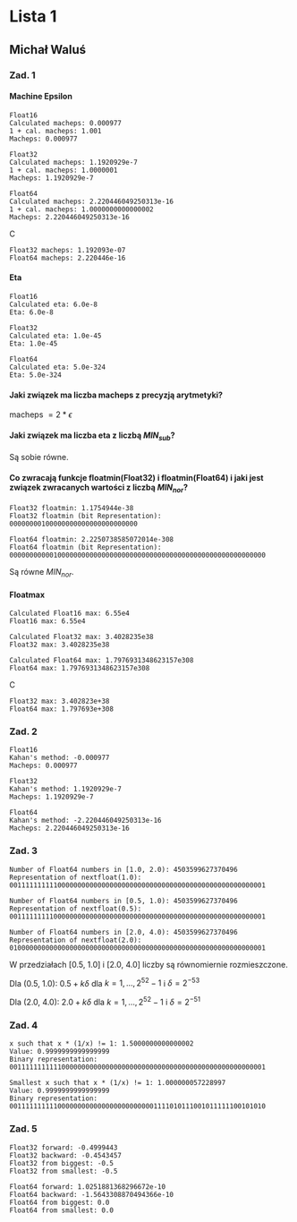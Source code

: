 # Lista 1
## Michał Waluś

### Zad. 1

#### Machine Epsilon

```
Float16
Calculated macheps: 0.000977
1 + cal. macheps: 1.001
Macheps: 0.000977

Float32
Calculated macheps: 1.1920929e-7
1 + cal. macheps: 1.0000001
Macheps: 1.1920929e-7

Float64
Calculated macheps: 2.220446049250313e-16
1 + cal. macheps: 1.0000000000000002
Macheps: 2.220446049250313e-16
```

C
```
Float32 macheps: 1.192093e-07
Float64 macheps: 2.220446e-16
```


#### Eta

```
Float16
Calculated eta: 6.0e-8
Eta: 6.0e-8

Float32
Calculated eta: 1.0e-45
Eta: 1.0e-45

Float64
Calculated eta: 5.0e-324
Eta: 5.0e-324
```

#### Jaki związek ma liczba macheps z precyzją arytmetyki?

macheps $= 2 * \epsilon$

#### Jaki związek ma liczba eta z liczbą $MIN_{sub}$?

Są sobie równe.

#### Co zwracają funkcje floatmin(Float32) i floatmin(Float64) i jaki jest związek zwracanych wartości z liczbą $MIN_{nor}$?

```
Float32 floatmin: 1.1754944e-38
Float32 floatmin (bit Representation): 00000000100000000000000000000000

Float64 floatmin: 2.2250738585072014e-308
Float64 floatmin (bit Representation): 0000000000010000000000000000000000000000000000000000000000000000
```

Są równe $MIN_{nor}$.

#### Floatmax

```
Calculated Float16 max: 6.55e4
Float16 max: 6.55e4

Calculated Float32 max: 3.4028235e38
Float32 max: 3.4028235e38

Calculated Float64 max: 1.7976931348623157e308
Float64 max: 1.7976931348623157e308
```

C
```
Float32 max: 3.402823e+38
Float64 max: 1.797693e+308
```

### Zad. 2

```
Float16
Kahan's method: -0.000977
Macheps: 0.000977

Float32
Kahan's method: 1.1920929e-7
Macheps: 1.1920929e-7

Float64
Kahan's method: -2.220446049250313e-16
Macheps: 2.220446049250313e-16
```

### Zad. 3

```
Number of Float64 numbers in [1.0, 2.0): 4503599627370496
Representation of nextfloat(1.0): 0011111111110000000000000000000000000000000000000000000000000001

Number of Float64 numbers in [0.5, 1.0): 4503599627370496
Representation of nextfloat(0.5): 0011111111100000000000000000000000000000000000000000000000000001

Number of Float64 numbers in [2.0, 4.0): 4503599627370496
Representation of nextfloat(2.0): 0100000000000000000000000000000000000000000000000000000000000001
```

W przedziałach [0.5, 1.0] i [2.0, 4.0] liczby są równomiernie rozmieszczone.

Dla (0.5, 1.0): $0.5 + k\delta$ dla $k = 1,\dots,2^{52}-1$ i $\delta = 2^{-53}$

Dla (2.0, 4.0): $2.0 + k\delta$ dla $k = 1,\dots,2^{52}-1$ i $\delta = 2^{-51}$

### Zad. 4

```
x such that x * (1/x) != 1: 1.5000000000000002
Value: 0.9999999999999999
Binary representation: 0011111111111000000000000000000000000000000000000000000000000001

Smallest x such that x * (1/x) != 1: 1.000000057228997
Value: 0.9999999999999999
Binary representation: 0011111111110000000000000000000000001111010111001011111100101010
```

### Zad. 5

```
Float32 forward: -0.4999443
Float32 backward: -0.4543457
Float32 from biggest: -0.5
Float32 from smallest: -0.5

Float64 forward: 1.0251881368296672e-10
Float64 backward: -1.5643308870494366e-10
Float64 from biggest: 0.0
Float64 from smallest: 0.0
```